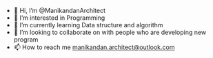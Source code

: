 - 👋 Hi, I’m @ManikandanArchitect
- 👀 I’m interested in Programming
- 🌱 I’m currently learning Data structure and algorithm
- 💞️ I’m looking to collaborate on with people who are developing new program
- 📫 How to reach me manikandan.architect@outlook.com

<!---
ManikandanArchitect/ManikandanArchitect is a ✨ special ✨ repository because its `README.md` (this file) appears on your GitHub profile.
You can click the Preview link to take a look at your changes.
--->
